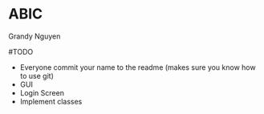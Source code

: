 # ABIC

Grandy Nguyen

#TODO
- Everyone commit your name to the readme (makes sure you know how to use git)
- GUI
- Login Screen
- Implement classes
